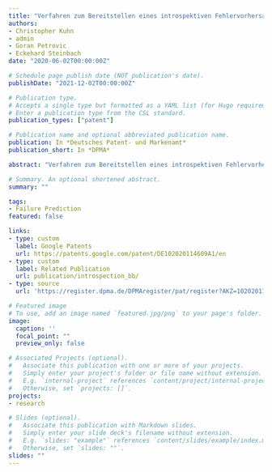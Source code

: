 ```yaml
---
title: "Verfahren zum Bereitstellen eines introspektiven Fehlervorhersagemodells, Assistenzsystem und Kraftfahrzeug"
authors:
- Christopher Kuhn
- admin
- Goran Petrovic
- Eckehard Steinbach
date: "2020-06-02T00:00:00Z"

# Schedule page publish date (NOT publication's date).
publishDate: "2021-12-02T00:00:00Z"

# Publication type.
# Accepts a single type but formatted as a YAML list (for Hugo requirements).
# Enter a publication type from the CSL standard.
publication_types: ["patent"]

# Publication name and optional abbreviated publication name.
publication: In *Deutsches Patent- und Markenamt*
publication_short: In *DPMA*

abstract: "Verfahren zum Bereitstellen eines introspektiven Fehlervorhersagemodells, Assistenzsystem und Kraftfahrzeug"

# Summary. An optional shortened abstract.
summary: ""

tags:
- Failure Prediction
featured: false

links:
- type: custom
  label: Google Patents
  url: https://patents.google.com/patent/DE102020114609A1/en
- type: custom
  label: Related Publication
  url: publication/introspection_bb/
- type: source
  url: 'https://register.dpma.de/DPMAregister/pat/register?AKZ=1020201146094'

# Featured image
# To use, add an image named `featured.jpg/png` to your page's folder.
image:
  caption: ''
  focal_point: ""
  preview_only: false

# Associated Projects (optional).
#   Associate this publication with one or more of your projects.
#   Simply enter your project's folder or file name without extension.
#   E.g. `internal-project` references `content/project/internal-project/index.md`.
#   Otherwise, set `projects: []`.
projects:
- research

# Slides (optional).
#   Associate this publication with Markdown slides.
#   Simply enter your slide deck's filename without extension.
#   E.g. `slides: "example"` references `content/slides/example/index.md`.
#   Otherwise, set `slides: ""`.
slides: ""
---
```

